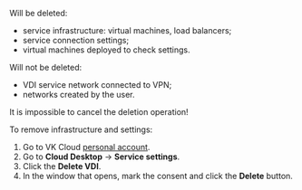 Will be deleted:

- service infrastructure: virtual machines, load balancers;
- service connection settings;
- virtual machines deployed to check settings.

Will not be deleted:

- VDI service network connected to VPN;
- networks created by the user.

<err>

It is impossible to cancel the deletion operation!

</err>

To remove infrastructure and settings:

1. Go to VK Cloud [personal account](https://msk.cloud.vk.com/app/en).
1. Go to **Cloud Desktop** → **Service settings**.
1. Click the **Delete VDI**.
1. In the window that opens, mark the consent and click the **Delete** button.
